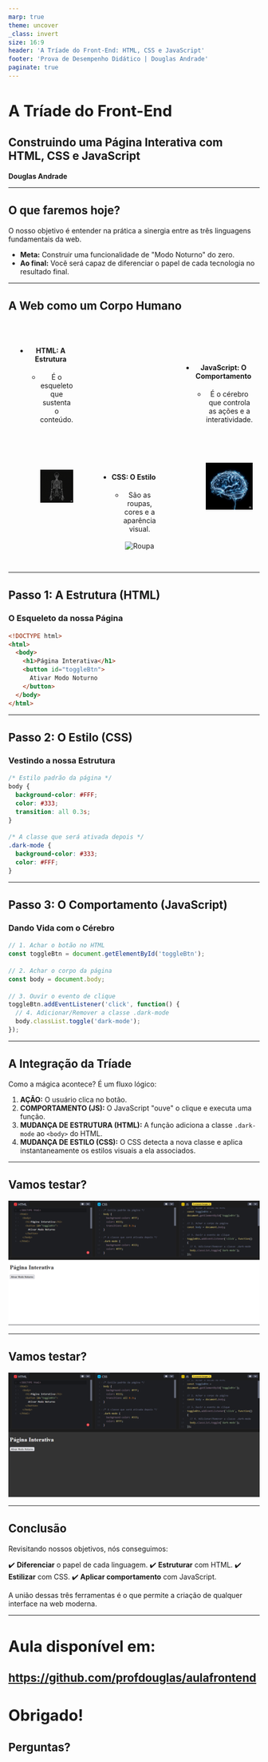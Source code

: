 ```yaml
---
marp: true
theme: uncover
_class: invert
size: 16:9
header: 'A Tríade do Front-End: HTML, CSS e JavaScript'
footer: 'Prova de Desempenho Didático | Douglas Andrade'
paginate: true
---
```



# A Tríade do Front-End
## Construindo uma Página Interativa com HTML, CSS e JavaScript

**Douglas Andrade**

---
<!-- _class: invert -->

## O que faremos hoje?

O nosso objetivo é entender na prática a sinergia entre as três linguagens fundamentais da web.

- **Meta:** Construir uma funcionalidade de "Modo Noturno" do zero.
- **Ao final:** Você será capaz de diferenciar o papel de cada tecnologia no resultado final.

---
<!-- _class: invert -->

## A Web como um Corpo Humano
<div class="columns">
<div>

-   #### **HTML: A Estrutura**
    * É o esqueleto que sustenta o conteúdo.<br>
    ![Esqueleto](esqueleto.png)
</div>
<div>

-   #### **CSS: O Estilo**
    * São as roupas, cores e a aparência visual.<br><br>
    ![Roupa](roupa.png)

</div>
<div>

-   #### **JavaScript: O Comportamento**
    * É o cérebro que controla as ações e a interatividade.
    ![Cerebro](cerebro.png)
</div>
</div>

<style scoped>
.columns {
  display: grid;
  grid-template-columns: repeat(3, 1fr);
  gap: 1rem;
  /* Garante que todas as colunas se estiquem para ter a mesma altura */
  align-items: end; 
}

/* Transforma cada coluna em um contêiner flexível vertical */
.columns > div {
  display: flex;
  flex-direction: column;
  justify-content: space-between; /* MÁGICA ACONTECE AQUI */
  text-align: center;
  padding: 1rem;
}

.columns > div > h3 {
  margin-top: 0;
}

.columns img {
  max-width: 100%;
  height: 250px;
  object-fit: contain;
}

/* Regras para ajustar a fonte deste slide */
section {
  font-size: 24px;
}
section h3 {
  font-size: 1.2em;
}
</style>

---
<!-- _class: invert -->

## Passo 1: A Estrutura (HTML)
### O Esqueleto da nossa Página
```html
<!DOCTYPE html>
<html>
  <body>
    <h1>Página Interativa</h1>
    <button id="toggleBtn">
      Ativar Modo Noturno
    </button>
  </body>
</html>
```
---
<!-- _class: invert -->

## Passo 2: O Estilo (CSS)
### Vestindo a nossa Estrutura

```css
/* Estilo padrão da página */
body {
  background-color: #FFF;
  color: #333;
  transition: all 0.3s;
}

/* A classe que será ativada depois */
.dark-mode {
  background-color: #333;
  color: #FFF;
}
```

---
<!-- _class: invert -->

## Passo 3: O Comportamento (JavaScript)
### Dando Vida com o Cérebro

```javascript
// 1. Achar o botão no HTML
const toggleBtn = document.getElementById('toggleBtn');

// 2. Achar o corpo da página
const body = document.body;

// 3. Ouvir o evento de clique
toggleBtn.addEventListener('click', function() {
  // 4. Adicionar/Remover a classe .dark-mode
  body.classList.toggle('dark-mode');
});
```

---
<!-- _class: invert -->

## A Integração da Tríade

Como a mágica acontece? É um fluxo lógico:

1.  **AÇÃO:** O usuário clica no botão.
2.  **COMPORTAMENTO (JS):** O JavaScript "ouve" o clique e executa uma função.
3.  **MUDANÇA DE ESTRUTURA (HTML):** A função adiciona a classe `.dark-mode` ao `<body>` do HTML.
4.  **MUDANÇA DE ESTILO (CSS):** O CSS detecta a nova classe e aplica instantaneamente os estilos visuais a ela associados.

---
<!-- _class: invert -->

## Vamos testar?

![Teste-White](teste-white.png)

<style scoped>
img {
  max-width: 100%;
  max-height: 100%;
  object-fit: contain;
}
</style>
---
<!-- _class: invert -->

## Vamos testar?

![Teste-White](teste-dark.png)

<style scoped>
img {
  max-width: 100%;
  max-height: 100%;
  object-fit: contain;
}
</style>

---
<!-- _class: invert -->

## Conclusão

Revisitando nossos objetivos, nós conseguimos:

✔️ **Diferenciar** o papel de cada linguagem.
✔️ **Estruturar** com HTML.
✔️ **Estilizar** com CSS.
✔️ **Aplicar comportamento** com JavaScript.

A união dessas três ferramentas é o que permite a criação de qualquer interface na web moderna.

---
<!-- _class: invert -->

# Aula disponível em:
##  https://github.com/profdouglas/aulafrontend

# Obrigado!

## Perguntas?

<style>
/* Altera o tamanho da fonte para todo o slide */
section {
  font-size: 28px; /* O padrão é ~30px. Experimente 26px, 28px, etc. */
}

/* Ajusta os títulos proporcionalmente ao novo tamanho base */
h1 {
  font-size: 2.2em; /* em = múltiplo do tamanho da fonte da section */
}
h2 {
  font-size: 1.6em;
}
</style>